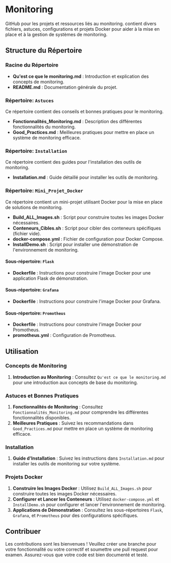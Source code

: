# Monitoring

GitHub pour les projets et ressources liés au monitoring. contient divers fichiers, astuces, configurations et projets Docker pour aider à la mise en place et à la gestion de systèmes de monitoring.

## Structure du Répertoire

### Racine du Répertoire

- **Qu'est ce que le monitoring.md** : Introduction et explication des concepts de monitoring.
- **README.md** : Documentation générale du projet.

### Répertoire: `Astuces`

Ce répertoire contient des conseils et bonnes pratiques pour le monitoring.

- **Fonctionnalités_Monitoring.md** : Description des différentes fonctionnalités du monitoring.
- **Good_Practices.md** : Meilleures pratiques pour mettre en place un système de monitoring efficace.

### Répertoire: `Installation`

Ce répertoire contient des guides pour l'installation des outils de monitoring.

- **Installation.md** : Guide détaillé pour installer les outils de monitoring.

### Répertoire: `Mini_Projet_Docker`

Ce répertoire contient un mini-projet utilisant Docker pour la mise en place de solutions de monitoring.

- **Build_ALL_Images.sh** : Script pour construire toutes les images Docker nécessaires.
- **Conteneurs_Cibles.sh** : Script pour cibler des conteneurs spécifiques (fichier vide).
- **docker-compose.yml** : Fichier de configuration pour Docker Compose.
- **InstallDemo.sh** : Script pour installer une démonstration de l'environnement de monitoring.

#### Sous-répertoire: `Flask`

- **Dockerfile** : Instructions pour construire l'image Docker pour une application Flask de démonstration.

#### Sous-répertoire: `Grafana`

- **Dockerfile** : Instructions pour construire l'image Docker pour Grafana.

#### Sous-répertoire: `Promotheus`

- **Dockerfile** : Instructions pour construire l'image Docker pour Promotheus.
- **promotheus.yml** : Configuration de Promotheus.

## Utilisation

### Concepts de Monitoring

1. **Introduction au Monitoring** : Consultez `Qu'est ce que le monitoring.md` pour une introduction aux concepts de base du monitoring.

### Astuces et Bonnes Pratiques

1. **Fonctionnalités de Monitoring** : Consultez `Fonctionnalités_Monitoring.md` pour comprendre les différentes fonctionnalités disponibles.
2. **Meilleures Pratiques** : Suivez les recommandations dans `Good_Practices.md` pour mettre en place un système de monitoring efficace.

### Installation

1. **Guide d'Installation** : Suivez les instructions dans `Installation.md` pour installer les outils de monitoring sur votre système.

### Projets Docker

1. **Construire les Images Docker** : Utilisez `Build_ALL_Images.sh` pour construire toutes les images Docker nécessaires.
2. **Configurer et Lancer les Conteneurs** : Utilisez `docker-compose.yml` et `InstallDemo.sh` pour configurer et lancer l'environnement de monitoring.
3. **Applications de Démonstration** : Consultez les sous-répertoires `Flask`, `Grafana`, et `Promotheus` pour des configurations spécifiques.

## Contribuer

Les contributions sont les bienvenues ! Veuillez créer une branche pour votre fonctionnalité ou votre correctif et soumettre une pull request pour examen. Assurez-vous que votre code est bien documenté et testé.


